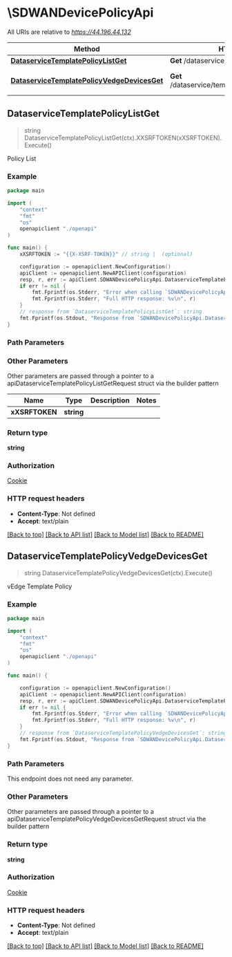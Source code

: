 # \SDWANDevicePolicyApi

All URIs are relative to *https://44.196.44.132*

Method | HTTP request | Description
------------- | ------------- | -------------
[**DataserviceTemplatePolicyListGet**](SDWANDevicePolicyApi.md#DataserviceTemplatePolicyListGet) | **Get** /dataservice/template/policy/list | Policy List
[**DataserviceTemplatePolicyVedgeDevicesGet**](SDWANDevicePolicyApi.md#DataserviceTemplatePolicyVedgeDevicesGet) | **Get** /dataservice/template/policy/vedge/devices | vEdge Template Policy



## DataserviceTemplatePolicyListGet

> string DataserviceTemplatePolicyListGet(ctx).XXSRFTOKEN(xXSRFTOKEN).Execute()

Policy List

### Example

```go
package main

import (
    "context"
    "fmt"
    "os"
    openapiclient "./openapi"
)

func main() {
    xXSRFTOKEN := "{{X-XSRF-TOKEN}}" // string |  (optional)

    configuration := openapiclient.NewConfiguration()
    apiClient := openapiclient.NewAPIClient(configuration)
    resp, r, err := apiClient.SDWANDevicePolicyApi.DataserviceTemplatePolicyListGet(context.Background()).XXSRFTOKEN(xXSRFTOKEN).Execute()
    if err != nil {
        fmt.Fprintf(os.Stderr, "Error when calling `SDWANDevicePolicyApi.DataserviceTemplatePolicyListGet``: %v\n", err)
        fmt.Fprintf(os.Stderr, "Full HTTP response: %v\n", r)
    }
    // response from `DataserviceTemplatePolicyListGet`: string
    fmt.Fprintf(os.Stdout, "Response from `SDWANDevicePolicyApi.DataserviceTemplatePolicyListGet`: %v\n", resp)
}
```

### Path Parameters



### Other Parameters

Other parameters are passed through a pointer to a apiDataserviceTemplatePolicyListGetRequest struct via the builder pattern


Name | Type | Description  | Notes
------------- | ------------- | ------------- | -------------
 **xXSRFTOKEN** | **string** |  | 

### Return type

**string**

### Authorization

[Cookie](../README.md#Cookie)

### HTTP request headers

- **Content-Type**: Not defined
- **Accept**: text/plain

[[Back to top]](#) [[Back to API list]](../README.md#documentation-for-api-endpoints)
[[Back to Model list]](../README.md#documentation-for-models)
[[Back to README]](../README.md)


## DataserviceTemplatePolicyVedgeDevicesGet

> string DataserviceTemplatePolicyVedgeDevicesGet(ctx).Execute()

vEdge Template Policy

### Example

```go
package main

import (
    "context"
    "fmt"
    "os"
    openapiclient "./openapi"
)

func main() {

    configuration := openapiclient.NewConfiguration()
    apiClient := openapiclient.NewAPIClient(configuration)
    resp, r, err := apiClient.SDWANDevicePolicyApi.DataserviceTemplatePolicyVedgeDevicesGet(context.Background()).Execute()
    if err != nil {
        fmt.Fprintf(os.Stderr, "Error when calling `SDWANDevicePolicyApi.DataserviceTemplatePolicyVedgeDevicesGet``: %v\n", err)
        fmt.Fprintf(os.Stderr, "Full HTTP response: %v\n", r)
    }
    // response from `DataserviceTemplatePolicyVedgeDevicesGet`: string
    fmt.Fprintf(os.Stdout, "Response from `SDWANDevicePolicyApi.DataserviceTemplatePolicyVedgeDevicesGet`: %v\n", resp)
}
```

### Path Parameters

This endpoint does not need any parameter.

### Other Parameters

Other parameters are passed through a pointer to a apiDataserviceTemplatePolicyVedgeDevicesGetRequest struct via the builder pattern


### Return type

**string**

### Authorization

[Cookie](../README.md#Cookie)

### HTTP request headers

- **Content-Type**: Not defined
- **Accept**: text/plain

[[Back to top]](#) [[Back to API list]](../README.md#documentation-for-api-endpoints)
[[Back to Model list]](../README.md#documentation-for-models)
[[Back to README]](../README.md)

